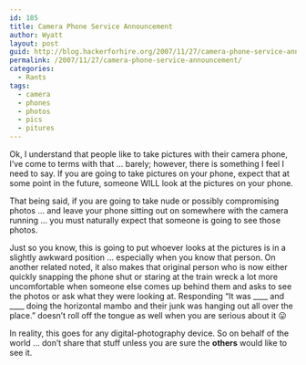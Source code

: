 ```yaml
---
id: 185
title: Camera Phone Service Announcement
author: Wyatt
layout: post
guid: http://blog.hackerforhire.org/2007/11/27/camera-phone-service-announcement/
permalink: /2007/11/27/camera-phone-service-announcement/
categories:
  - Rants
tags:
  - camera
  - phones
  - photos
  - pics
  - pitures
---
```

Ok, I understand that people like to take pictures with their camera phone, I&#8217;ve come to terms with that &#8230; barely; however, there is something I feel I need to say. If you are going to take pictures on your phone, expect that at some point in the future, someone WILL look at the pictures on your phone.

That being said, if you are going to take nude or possibly compromising photos &#8230; and leave your phone sitting out on somewhere with the camera running &#8230; you must naturally expect that someone is going to see those photos.

Just so you know, this is going to put whoever looks at the pictures is in a slightly awkward position &#8230; especially when you know that person. On another related noted, it also makes that original person who is now either quickly snapping the phone shut or staring at the train wreck a lot more uncomfortable when someone else comes up behind them and asks to see the photos or ask what they were looking at. Responding &#8220;It was \____ and \____ doing the horizontal mambo and their junk was hanging out all over the place.&#8221; doesn&#8217;t roll off the tongue as well when you are serious about it 😛

In reality, this goes for any digital-photography device. So on behalf of the world &#8230; don&#8217;t share that stuff unless you are sure the **others** would like to see it.
